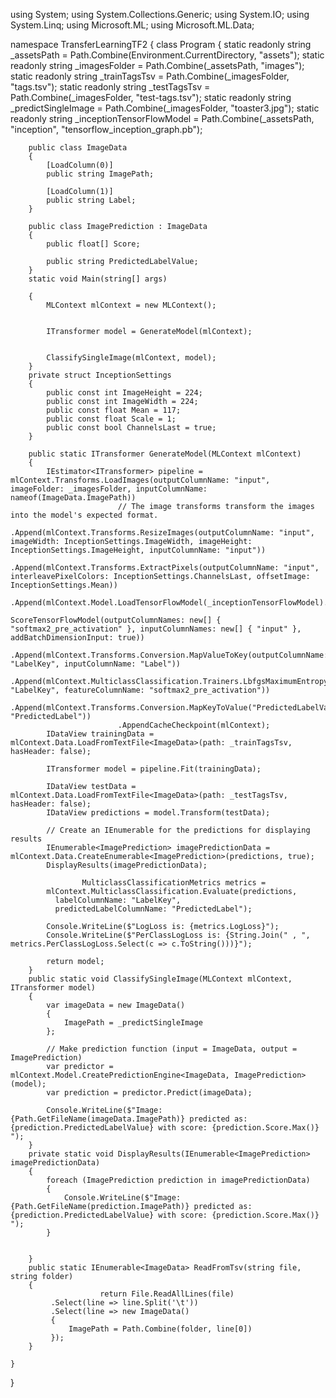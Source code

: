 using System;
using System.Collections.Generic;
using System.IO;
using System.Linq;
using Microsoft.ML;
using Microsoft.ML.Data;

namespace TransferLearningTF2
{
    class Program
    {
        static readonly string _assetsPath = Path.Combine(Environment.CurrentDirectory, "assets");
        static readonly string _imagesFolder = Path.Combine(_assetsPath, "images");
        static readonly string _trainTagsTsv = Path.Combine(_imagesFolder, "tags.tsv");
        static readonly string _testTagsTsv = Path.Combine(_imagesFolder, "test-tags.tsv");
        static readonly string _predictSingleImage = Path.Combine(_imagesFolder, "toaster3.jpg");
        static readonly string _inceptionTensorFlowModel = Path.Combine(_assetsPath, "inception", "tensorflow_inception_graph.pb");

        public class ImageData
        {
            [LoadColumn(0)]
            public string ImagePath;

            [LoadColumn(1)]
            public string Label;
        }

        public class ImagePrediction : ImageData
        {
            public float[] Score;

            public string PredictedLabelValue;
        }
        static void Main(string[] args)

        {
            MLContext mlContext = new MLContext();


            ITransformer model = GenerateModel(mlContext);


            ClassifySingleImage(mlContext, model);
        }
        private struct InceptionSettings
        {
            public const int ImageHeight = 224;
            public const int ImageWidth = 224;
            public const float Mean = 117;
            public const float Scale = 1;
            public const bool ChannelsLast = true;
        }

        public static ITransformer GenerateModel(MLContext mlContext)
        {
            IEstimator<ITransformer> pipeline = mlContext.Transforms.LoadImages(outputColumnName: "input", imageFolder: _imagesFolder, inputColumnName: nameof(ImageData.ImagePath))
                            // The image transforms transform the images into the model's expected format.
                            .Append(mlContext.Transforms.ResizeImages(outputColumnName: "input", imageWidth: InceptionSettings.ImageWidth, imageHeight: InceptionSettings.ImageHeight, inputColumnName: "input"))
                            .Append(mlContext.Transforms.ExtractPixels(outputColumnName: "input", interleavePixelColors: InceptionSettings.ChannelsLast, offsetImage: InceptionSettings.Mean))
                            .Append(mlContext.Model.LoadTensorFlowModel(_inceptionTensorFlowModel).
                                     ScoreTensorFlowModel(outputColumnNames: new[] { "softmax2_pre_activation" }, inputColumnNames: new[] { "input" }, addBatchDimensionInput: true))
                            .Append(mlContext.Transforms.Conversion.MapValueToKey(outputColumnName: "LabelKey", inputColumnName: "Label"))
                            .Append(mlContext.MulticlassClassification.Trainers.LbfgsMaximumEntropy(labelColumnName: "LabelKey", featureColumnName: "softmax2_pre_activation"))
                            .Append(mlContext.Transforms.Conversion.MapKeyToValue("PredictedLabelValue", "PredictedLabel"))
                            .AppendCacheCheckpoint(mlContext);
            IDataView trainingData = mlContext.Data.LoadFromTextFile<ImageData>(path: _trainTagsTsv, hasHeader: false);

            ITransformer model = pipeline.Fit(trainingData);

            IDataView testData = mlContext.Data.LoadFromTextFile<ImageData>(path: _testTagsTsv, hasHeader: false);
            IDataView predictions = model.Transform(testData);

            // Create an IEnumerable for the predictions for displaying results
            IEnumerable<ImagePrediction> imagePredictionData = mlContext.Data.CreateEnumerable<ImagePrediction>(predictions, true);
            DisplayResults(imagePredictionData);

                    MulticlassClassificationMetrics metrics =
            mlContext.MulticlassClassification.Evaluate(predictions,
              labelColumnName: "LabelKey",
              predictedLabelColumnName: "PredictedLabel");

            Console.WriteLine($"LogLoss is: {metrics.LogLoss}");
            Console.WriteLine($"PerClassLogLoss is: {String.Join(" , ", metrics.PerClassLogLoss.Select(c => c.ToString()))}");

            return model;
        }
        public static void ClassifySingleImage(MLContext mlContext, ITransformer model)
        {
            var imageData = new ImageData()
            {
                ImagePath = _predictSingleImage
            };

            // Make prediction function (input = ImageData, output = ImagePrediction)
            var predictor = mlContext.Model.CreatePredictionEngine<ImageData, ImagePrediction>(model);
            var prediction = predictor.Predict(imageData);

            Console.WriteLine($"Image: {Path.GetFileName(imageData.ImagePath)} predicted as: {prediction.PredictedLabelValue} with score: {prediction.Score.Max()} ");
        }
        private static void DisplayResults(IEnumerable<ImagePrediction> imagePredictionData)
        {
            foreach (ImagePrediction prediction in imagePredictionData)
            {
                Console.WriteLine($"Image: {Path.GetFileName(prediction.ImagePath)} predicted as: {prediction.PredictedLabelValue} with score: {prediction.Score.Max()} ");
            }


        }
        public static IEnumerable<ImageData> ReadFromTsv(string file, string folder)
        {
                        return File.ReadAllLines(file)
             .Select(line => line.Split('\t'))
             .Select(line => new ImageData()
             {
                 ImagePath = Path.Combine(folder, line[0])
             });
        }

    }

}
